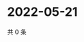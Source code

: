 # 2022-05-21

共 0 条

<!-- BEGIN WEIBO -->
<!-- 最后更新时间 Sat May 21 2022 03:13:55 GMT+0800 (China Standard Time) -->

<!-- END WEIBO -->
